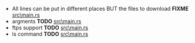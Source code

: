 - All lines can be put in different places BUT the files to download __FIXME__ [src\main.rs](src\main.rs)
- argments __TODO__ [src\main.rs](src\main.rs)
- ftps support __TODO__ [src\main.rs](src\main.rs)
- ls command __TODO__ [src\main.rs](src\main.rs)
